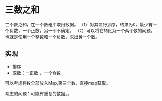 # 三数之和

三个数之和，在一个数组中取出数据。
（1）对其进行排序，结果为0，最少有一个负数，一个正数，另一个不确定。
（2）可以将它转化为一个两个数的问题。
也就是使用一个整数和一个负数，求出另一个数。

## 实现

- 排序
- 取数：一正数 ，一个负数

可以考虑将数全部放入Map,第三个数，直接map获取。

考虑的问题：可能有重复的数据。。